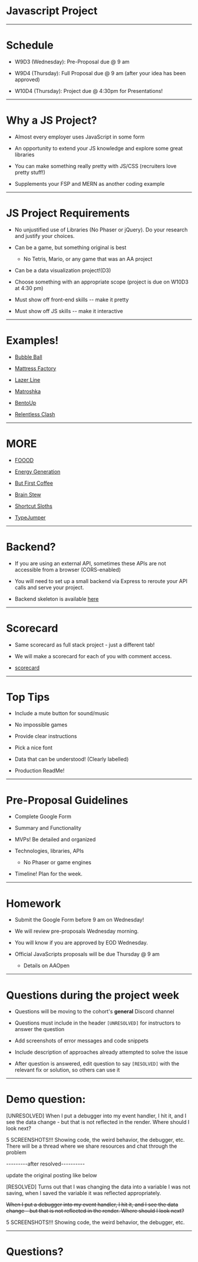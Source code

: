 
# Javascript Project

---

# Schedule

* W9D3 (Wednesday): Pre-Proposal due @ 9 am

* W9D4 (Thursday): Full Proposal due @ 9 am (after your idea has been approved)

* W10D4 (Thursday): Project due @ 4:30pm for Presentations!

---

# Why a JS Project?

* Almost every employer uses JavaScript in some form

* An opportunity to extend your JS knowledge and explore some great libraries

* You can make something really pretty with JS/CSS (recruiters love pretty stuff!)

* Supplements your FSP and MERN as another coding example


---

# JS Project Requirements

* No unjustified use of Libraries (No Phaser or jQuery). Do your research and justify your choices. 

* Can be a game, but something original is best 
	* No Tetris, Mario, or any game that was an AA project 

* Can be a data visualization project!(D3)

* Choose something with an appropriate scope (project is due on W10D3 at 4:30 pm)

* Must show off front-end skills -- make it pretty

* Must show off JS skills -- make it interactive

---

# Examples!

* [Bubble Ball](https://amendoza514.github.io/)

* [Mattress Factory](https://samblyon.github.io/mattressFactory/)

* [Lazer Line](https://mpompili.github.io/lazerline/)

* [Matroshka](https://ashotovich1990.github.io/matroshka/)

* [BentoUp](https://tiffythinhdang.github.io/bentoUp/dist/)

* [Relentless Clash](https://dtannyc1.github.io/RelentlessClash/)

---

# MORE

* [FOOOD](http://ezekielp.com/nutrition_facts_scroller/#anchor-0)

* [Energy Generation](https://yongbingao.github.io/Electricity-Energy-Generation/)

* [But First Coffee](https://aishnair22.github.io/but-first-coffee/)

* [Brain Stew](https://klodianb.github.io/JS-Project/)

* [Shortcut Sloths](http://timhwang21.github.io/shortcut-sloths/#/1?_k=1m0lih)

* [TypeJumper](https://ohksam.github.io/TypeJumper/)

---

# Backend?

* If you are using an external API, sometimes these APIs are not accessible from a browser (CORS-enabled)

* You will need to set up a small backend via Express to reroute your API calls and serve your project. 

* Backend skeleton is available [here](https://github.com/siascone/cors-proxy-server)

---

# Scorecard 
* Same scorecard as full stack project - just a different tab! 
* We will make a scorecard for each of you with comment access.

* [scorecard](https://docs.google.com/spreadsheets/d/1DG2YHVJvQ17PkTNEm8NxOPRiIyavACzbBErFI9uDkpY/edit#gid=1392821351)

---

# Top Tips

* Include a mute button for sound/music

* No impossible games

* Provide clear instructions

* Pick a nice font

* Data that can be understood! (Clearly labelled)

* Production ReadMe!

---

# Pre-Proposal Guidelines

* Complete Google Form

* Summary and Functionality
	
* MVPs! Be detailed and organized

* Technologies, libraries, APIs
	* No Phaser or game engines

* Timeline! Plan for the week.

---

# Homework

* Submit the Google Form before 9 am on Wednesday!

* We will review pre-proposals Wednesday morning.

* You will know if you are approved by EOD Wednesday.

* Official JavaScripts proposals will be due Thursday @ 9 am
	* Details on AAOpen

---

# Questions during the project week

* Questions will be moving to the cohort's **general** Discord channel

* Questions must include in the header `[UNRESOLVED]` for instructors to answer the question

* Add screenshots of error messages and code snippets

* Include description of approaches already attempted to solve the issue

* After question is answered, edit question to say `[RESOLVED]` with the relevant fix or solution, so others can use it

---

# Demo question:
[UNRESOLVED] When I put a debugger into my event handler, I hit it, and I see the data change - but that is not reflected in the render. Where should I look next?

5 SCREENSHOTS!!! Showing code, the weird behavior, the debugger, etc.
There will be a thread where we share resources and chat through the problem

---------after resolved---------- 

update the original posting like below 

[RESOLVED] Turns out that I was changing the data into a variable I was not saving, when I saved the variable it was reflected appropriately.

~~When I put a debugger into my event handler, I hit it, and I see the data change - but that is not reflected in the render. Where should I look next?~~

5 SCREENSHOTS!!! Showing code, the weird behavior, the debugger, etc.

---

# Questions?
